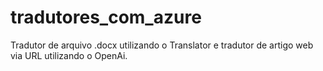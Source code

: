 # tradutores_com_azure
Tradutor de arquivo .docx utilizando o Translator e tradutor de artigo web via URL utilizando o OpenAi.
